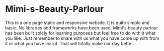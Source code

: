 # Mimi-s-Beauty-Parlour
This is a one page static and responsive website. It is quite simple and basic. No libraries and frameworks have been used.
Mimi's beauty parlour has been built solely for learning purposes but feel free to do with it what you like. Just remember to share with us what you have come up with from it or what you have learnt. That will totally make our day better.
